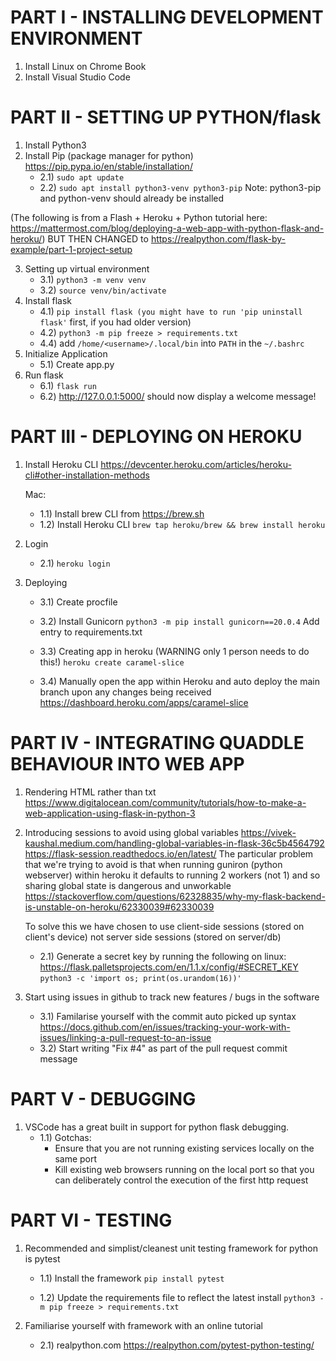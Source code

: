 # PART I - INSTALLING DEVELOPMENT ENVIRONMENT

1) Install Linux on Chrome Book
2) Install Visual Studio Code 

# PART II - SETTING UP PYTHON/flask

1) Install Python3
2) Install Pip (package manager for python)
    https://pip.pypa.io/en/stable/installation/
    - 2.1) `sudo apt update`
    - 2.2) `sudo apt install python3-venv python3-pip`
    Note: python3-pip and python-venv should already be installed

(The following is from a Flash + Heroku + Python tutorial here:
https://mattermost.com/blog/deploying-a-web-app-with-python-flask-and-heroku/)
BUT THEN CHANGED to
https://realpython.com/flask-by-example/part-1-project-setup

3) Setting up virtual environment
    - 3.1) `python3 -m venv venv`
    - 3.2) `source venv/bin/activate`
4) Install flask
    - 4.1) `pip install flask (you might have to run 'pip uninstall flask'` first, if you had older version)
    - 4.2) `python3 -m pip freeze > requirements.txt`
    - 4.4) add `/home/<username>/.local/bin` into `PATH` in the `~/.bashrc`
5) Initialize Application 
    - 5.1) Create app.py
6) Run flask
    - 6.1) `flask run`
    - 6.2) http://127.0.0.1:5000/ should now display a welcome message!

# PART III - DEPLOYING ON HEROKU

1) Install Heroku CLI
    https://devcenter.heroku.com/articles/heroku-cli#other-installation-methods

    Mac:
    - 1.1) Install brew CLI from https://brew.sh 
    - 1.2) Install Heroku CLI 
        `brew tap heroku/brew && brew install heroku`

2)  Login
    - 2.1) `heroku login`

3) Deploying
    - 3.1) Create procfile
    
    - 3.2) Install Gunicorn
        `python3 -m pip install gunicorn==20.0.4`
        Add entry to requirements.txt
    
    - 3.3) Creating app in heroku (WARNING only 1 person needs to do this!)
        `heroku create caramel-slice`
    
    - 3.4) Manually open the app within Heroku and auto deploy the main branch upon any changes being received 
        https://dashboard.heroku.com/apps/caramel-slice


# PART IV - INTEGRATING QUADDLE BEHAVIOUR INTO WEB APP

1) Rendering HTML rather than txt
    https://www.digitalocean.com/community/tutorials/how-to-make-a-web-application-using-flask-in-python-3

2) Introducing sessions to avoid using global variables
    https://vivek-kaushal.medium.com/handling-global-variables-in-flask-36c5b4564792
    https://flask-session.readthedocs.io/en/latest/
    The particular problem that we're trying to avoid is that when running guniron (python webserver) within heroku it defaults to running 2 workers (not 1) and so sharing global state is dangerous and unworkable
    https://stackoverflow.com/questions/62328835/why-my-flask-backend-is-unstable-on-heroku/62330039#62330039

    To solve this we have chosen to use client-side sessions (stored on client's device) not server side sessions (stored on server/db)
    - 2.1) Generate a secret key by running the following on linux:
        https://flask.palletsprojects.com/en/1.1.x/config/#SECRET_KEY
        `python3 -c 'import os; print(os.urandom(16))'`

3) Start using issues in github to track new features / bugs in the software
    - 3.1) Familarise yourself with the commit auto picked up syntax 
        https://docs.github.com/en/issues/tracking-your-work-with-issues/linking-a-pull-request-to-an-issue
    - 3.2) Start writing "Fix #4" as part of the pull request commit message

# PART V - DEBUGGING
1) VSCode has a great built in support for python flask debugging.  
    - 1.1) Gotchas:
        * Ensure that you are not running existing services locally on the same port 
        * Kill existing web browsers running on the local port so that you can deliberately control the execution of the first http request

# PART VI - TESTING

1) Recommended and simplist/cleanest unit testing framework for python is pytest
    - 1.1) Install the framework
        `pip install pytest`

    - 1.2) Update the requirements file to reflect the latest install
        `python3 -m pip freeze > requirements.txt`

2) Familiarise yourself with framework with an online tutorial
    - 2.1) realpython.com
        https://realpython.com/pytest-python-testing/
